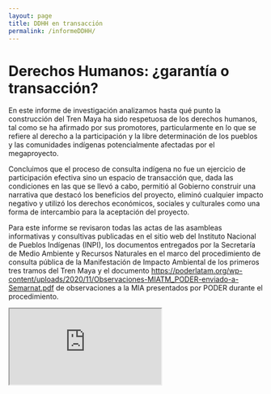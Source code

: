 ```yaml
---
layout: page
title: DDHH en transacción
permalink: /informeDDHH/
---
```


# Derechos Humanos: ¿garantía o transacción?

En este informe de investigación analizamos hasta qué punto la construcción del Tren Maya ha sido respetuosa de los derechos humanos, tal como se ha afirmado por sus promotores, particularmente en lo que se refiere al derecho a la participación y la libre determinación de los pueblos y las comunidades indígenas potencialmente afectadas por el megaproyecto.

Concluimos que el proceso de consulta indígena no fue un ejercicio de participación efectiva sino un espacio de transacción que, dada las condiciones en las que se llevó a cabo, permitió al Gobierno construir una narrativa que destacó los beneficios del proyecto, eliminó cualquier impacto negativo y utilizó los derechos económicos, sociales y culturales como una forma de intercambio para la aceptación del proyecto.

Para este informe se revisaron todas las actas de las asambleas informativas y consultivas publicadas en el sitio web del Instituto Nacional de Pueblos Indígenas (INPI), los documentos entregados por la Secretaría de Medio Ambiente y Recursos Naturales en el marco del procedimiento de consulta pública de la Manifestación de Impacto Ambiental de los primeros tres tramos del Tren Maya y el documento https://poderlatam.org/wp-content/uploads/2020/11/Observaciones-MIATM_PODER-enviado-a-Semarnat.pdf de observaciones a la MIA presentados por PODER durante el procedimiento.

<div class="embed-responsive embed-responsive-1by1">
  <iframe class="embed-responsive-item" src="http://www.africau.edu/images/default/sample.pdf"></iframe>
</div>
